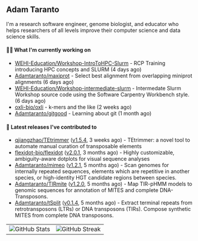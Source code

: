 ## Adam Taranto

I'm a research software engineer, genome biologist, and educator who helps researchers of all levels
improve their computer science and data science skills.

#### 👩‍💻 What I'm currently working on

- [WEHI-Education/Workshop-IntroToHPC-Slurm](https://github.com/WEHI-Education/Workshop-IntroToHPC-Slurm) - RCP Training introducing HPC concepts and SLURM (4 days ago)
- [Adamtaranto/maxiprot](https://github.com/Adamtaranto/maxiprot) - Select best alignment from overlapping miniprot alignments (6 days ago)
- [WEHI-Education/Workshop-intermediate-slurm](https://github.com/WEHI-Education/Workshop-intermediate-slurm) - Intermedate Slurm Workshop source code using the Software Carpentry Workbench style. (6 days ago)
- [oxli-bio/oxli](https://github.com/oxli-bio/oxli) - k-mers and the like (2 weeks ago)
- [Adamtaranto/gitgood](https://github.com/Adamtaranto/gitgood) - Learning about git (1 month ago)

#### 🔭 Latest releases I've contributed to

- [qjiangzhao/TEtrimmer](https://github.com/qjiangzhao/TEtrimmer) ([v1.5.4](https://github.com/qjiangzhao/TEtrimmer/releases/tag/v1.5.4), 3 weeks ago) - TEtrimmer: a novel tool to automate manual curation of transposable elements 
- [flexidot-bio/flexidot](https://github.com/flexidot-bio/flexidot) ([v2.0.1](https://github.com/flexidot-bio/flexidot/releases/tag/v2.0.1), 3 months ago) - Highly customizable, ambiguity-aware dotplots for visual sequence analyses
- [Adamtaranto/mimeo](https://github.com/Adamtaranto/mimeo) ([v1.2.1](https://github.com/Adamtaranto/mimeo/releases/tag/v1.2.1), 5 months ago) - Scan genomes for internally repeated sequences, elements which are repetitive in another species, or high-identity HGT candidate regions between species.
- [Adamtaranto/TIRmite](https://github.com/Adamtaranto/TIRmite) ([v1.2.0](https://github.com/Adamtaranto/TIRmite/releases/tag/v1.2.0), 5 months ago) - Map TIR-pHMM models to genomic sequences for annotation of MITES and complete DNA-Transposons.
- [Adamtaranto/tSplit](https://github.com/Adamtaranto/tSplit) ([v0.1.4](https://github.com/Adamtaranto/tSplit/releases/tag/v0.1.4), 5 months ago) - Extract terminal repeats from retrotransposons (LTRs) or DNA transposons (TIRs). Compose synthetic MITES from complete DNA transposons.

<table>
  <tr style="border: none">
    <td valign="top" style="border: none">
      <img src="https://github-readme-stats.vercel.app/api?username=adamtaranto&rank_icon=percentile&show_icons=true&theme=transparent" alt="GitHub Stats" />
    </td>
    <td valign="top" style="border: none">
      <img src="https://github-readme-streak-stats.herokuapp.com?user=adamtaranto&mode=weekly&theme=transparent" alt="GitHub Streak" />
    </td>
  </tr>
</table>